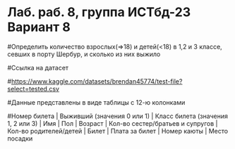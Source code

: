 # Лаб. раб. 8, группа ИСТбд-23 Вариант 8

#Определить количество взрослых(=>18) и детей(<18) в 1,2 и 3 классе, севших в порту Шербур, и сколько из них выжило

#Ссылка на датасет

#https://www.kaggle.com/datasets/brendan45774/test-file?select=tested.csv

#Данные представлены в виде таблицы с 12-ю колонками

#Номер билета | Выживший (значения 0 или 1) | Класс билета (значения 1, 2 или 3) | Имя | Пол | Возраст | Кол-во сестер/братьев и супругов | Кол-во родителей/детей | Билет | Плата за билет | Номер каюты | Место посадки
